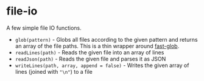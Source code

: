 # file-io
A few simple file IO functions.

- `glob(pattern)` - Globs all files according to the given pattern and returns an array of the file paths. This is a thin wrapper around [fast-glob](https://www.npmjs.com/package/fast-glob).
- `readLines(path)` - Reads the given file into an array of lines
- `readJson(path)` - Reads the given file and parses it as JSON
- `writeLines(path, array, append = false)` - Writes the given array of lines (joined with `"\n"`) to a file
